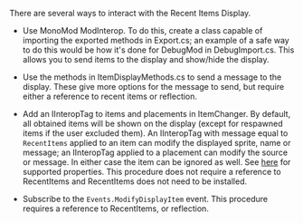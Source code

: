 There are several ways to interact with the Recent Items Display.

* Use MonoMod ModInterop. To do this, create a class capable of importing the exported methods in Export.cs; 
an example of a safe way to do this would be how it's done for DebugMod in DebugImport.cs. This allows you
to send items to the display and show/hide the display.

* Use the methods in ItemDisplayMethods.cs to send a message to the display. These give more options for
the message to send, but require either a reference to recent items or reflection.

* Add an IInteropTag to items and placements in ItemChanger. By default, all obtained items will be shown
on the display (except for respawned items if the user excluded them). An IInteropTag with message equal
to `RecentItems` applied to an item can modify the displayed sprite, name or message; an IInteropTag applied
to a placement can modify the source or message. In either case the item can be ignored as well. See [here](https://github.com/flibber-hk/HollowKnight.RecentItemsDisplay/blob/f06413a35f0e37dba552e6f9025600912528c871/RecentItemsDisplay/ItemDisplayArgs.cs#L58-L74)
for supported properties. This procedure does not require a reference to RecentItems and RecentItems does
not need to be installed.

* Subscribe to the `Events.ModifyDisplayItem` event. This procedure requires a reference to RecentItems,
or reflection.
